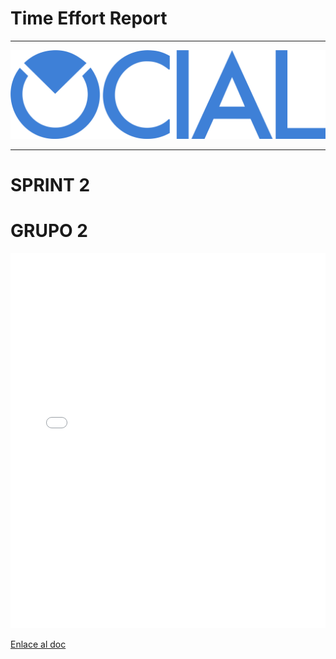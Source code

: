# Time Effort Report

---

<MDXLayout>
  <img src="https://github.com/ispp-2324-ocial/KB/blob/main/assets/Texto_Ocial.png?raw=true" alt="Texto_Ocial" className="img-centered img-custom-height" />
</MDXLayout>

---

# SPRINT 2
# GRUPO 2

<MDXLayout>
  <embed src="/assets/files/Clockify_Time_Report_Summary_05_03_2024-02_04_2024-1352cd7a321506f6f47310bdb408982f.pdf" type="application/pdf" width="100%" height="600px" />
</MDXLayout>

[Enlace al doc](../../static/PDFs/Clockify_Time_Report_Summary_05_03_2024-02_04_2024.pdf)